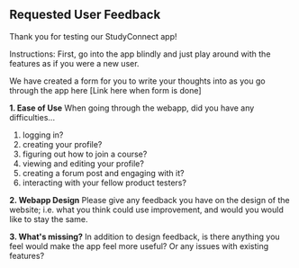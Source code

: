 ## Requested User Feedback

Thank you for testing our StudyConnect app! 

Instructions: First, go into the app blindly and just play around with the features as if you were a new user. 

We have created a form for you to write your thoughts into as you go through the app here
[Link here when form is done]

**1. Ease of Use**
When going through the webapp, did you have any difficulties...

1. logging in?
2. creating your profile?
3. figuring out how to join a course?
4. viewing and editing your profile?
5. creating a forum post and engaging with it?
6. interacting with your fellow product testers?

**2. Webapp Design**
Please give any feedback you have on the design of the website; i.e. what you think could use improvement, and would you would like to stay the same.

**3. What's missing?**
In addition to design feedback, is there anything you feel would make the app feel more useful? Or any issues with existing features?
